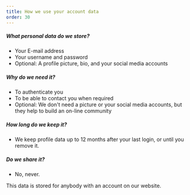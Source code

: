 ```yaml
---
title: How we use your account data
order: 30
---
```


##### What personal data do we store?

- Your E-mail address
- Your username and password
- Optional: A profile picture, bio, and your social media accounts

##### Why do we need it?

- To authenticate you
- To be able to contact you when required
- Optional: We don't need a picture or your social media accounts, but they help to build an on-line community

##### How long do we keep it?

- We keep profile data up to 12 months after your last login, or until you remove it.

##### Do we share it?

- No, never.

<Note>
This data is stored for anybody with an account on our website.
</Note>

